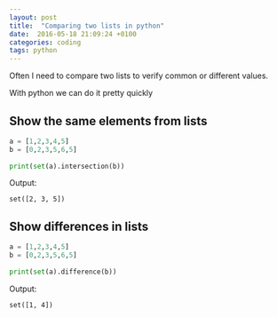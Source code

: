 ```yaml
---
layout: post
title:  "Comparing two lists in python"
date:  2016-05-18 21:09:24 +0100
categories: coding
tags: python
---
```

Often I need to compare two lists to verify common or different values.With python we can do it pretty quickly## Show the same elements from lists
```pythona = [1,2,3,4,5]b = [0,2,3,5,6,5]	print(set(a).intersection(b))```
Output:	set([2, 3, 5])## Show differences in lists	
```pythona = [1,2,3,4,5]b = [0,2,3,5,6,5]	print(set(a).difference(b))```
Output: 	set([1, 4])